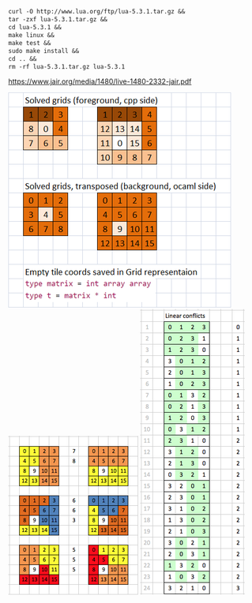 ```shell
curl -O http://www.lua.org/ftp/lua-5.3.1.tar.gz &&
tar -zxf lua-5.3.1.tar.gz &&
cd lua-5.3.1 &&
make linux &&
make test &&
sudo make install &&
cd .. &&
rm -rf lua-5.3.1.tar.gz lua-5.3.1
```
https://www.jair.org/media/1480/live-1480-2332-jair.pdf

![representations](./img/Representations.png)
![Symmetries.png](./img/Patterns_and_symmetries.png)
![Linear_conflict.png](./img/Linear_conflict.png)

